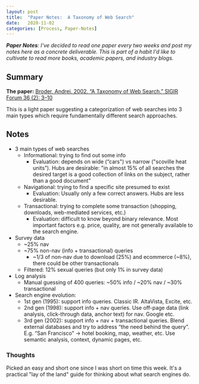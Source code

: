 ```yaml
---
layout: post
title:  "Paper Notes:  A Taxonomy of Web Search"
date:   2020-11-02
categories: [Process, Paper-Notes]
---
```

***Paper Notes**:  I've decided to read one paper every two weeks and post my notes here as a concrete deliverable.  This is part of a habit I'd like to cultivate to read more books, academic papers, and industry blogs.*

## Summary
**The paper:** [Broder, Andrei. 2002. “A Taxonomy of Web Search.” SIGIR Forum 36 (2): 3–10](https://www.cis.upenn.edu/~nenkova/Courses/cis430/p3-broder.pdf)

This is a light paper suggesting a categorization of web searches into 3 main types which require fundamentally different search approaches.

## Notes
* 3 main types of web searches
    * Informational:  trying to find out some info
        * Evaluation:  depends on wide (“cars") vs narrow ("scoville heat units”).  Hubs are desirable:  "in almost 15% of all searches the desired target is a good collection of links on the subject, rather than a good document"
    * Navigational:  trying to find a specific site presumed to exist
        * Evaluation:  Usually only a few correct answers.  Hubs are less desirable.
    * Transactional:  trying to complete some transaction (shopping, downloads, web-mediated services, etc.)
        * Evaluation:  difficult to know beyond binary relevance.  Most important factors e.g. price, quality, are not generally available to the search engine.
* Survey data
    * ~25% nav
    * ~75% non-nav (info + transactional) queries
        * ~1/3 of non-nav due to download (25%) and ecommerce (~8%), there could be other transactionals
    * Filtered:  12% sexual queries (but only 1% in survey data)
* Log analysis
    * Manual guessing of 400 queries:  ~50% info / ~20% nav / ~30% transactional
* Search engine evolution:
    * 1st gen (1995):  support info queries.  Classic IR.  AltaVista, Excite, etc.
    * 2nd gen (1998):  support info + nav queries.  Use off-page data (link analysis, click-through data, anchor text) for nav.  Google etc.
    * 3rd gen (2002):  support info + nav + transactional queries.  Blend external databases and try to address “the need behind the query”.  E.g. “San Francisco” -> hotel booking, map, weather, etc.  Use semantic analysis, context, dynamic pages, etc.

### Thoughts
Picked an easy and short one since I was short on time this week.  It's a practical "lay of the land" guide for thinking about what search engines do.
